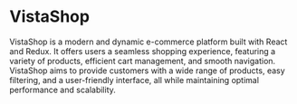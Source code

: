 # VistaShop
 VistaShop is a modern and dynamic e-commerce platform built with React and Redux. It offers users a seamless shopping experience, featuring a variety of products, efficient cart management, and smooth navigation. VistaShop aims to provide customers with a wide range of products, easy filtering, and a user-friendly interface, all while maintaining optimal performance and scalability.
